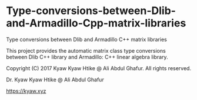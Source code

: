 # Type-conversions-between-Dlib-and-Armadillo-Cpp-matrix-libraries
Type conversions between Dlib and Armadillo C++ matrix libraries

This project provides the automatic matrix class type conversions between Dlib C++ library and Armadillo: C++ linear algebra library.

Copyright (C) 2017 Kyaw Kyaw Htike @ Ali Abdul Ghafur. All rights reserved.



Dr. Kyaw Kyaw Htike @ Ali Abdul Ghafur



https://kyaw.xyz
